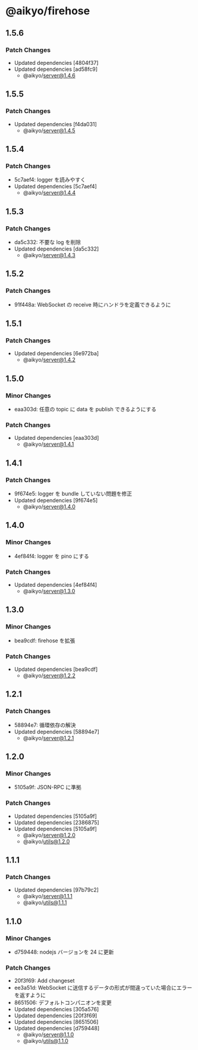 # @aikyo/firehose

## 1.5.6

### Patch Changes

- Updated dependencies [4804f37]
- Updated dependencies [ad58fc9]
  - @aikyo/server@1.4.6

## 1.5.5

### Patch Changes

- Updated dependencies [f4da031]
  - @aikyo/server@1.4.5

## 1.5.4

### Patch Changes

- 5c7aef4: logger を読みやすく
- Updated dependencies [5c7aef4]
  - @aikyo/server@1.4.4

## 1.5.3

### Patch Changes

- da5c332: 不要な log を削除
- Updated dependencies [da5c332]
  - @aikyo/server@1.4.3

## 1.5.2

### Patch Changes

- 91f448a: WebSocket の receive 時にハンドラを定義できるように

## 1.5.1

### Patch Changes

- Updated dependencies [6e972ba]
  - @aikyo/server@1.4.2

## 1.5.0

### Minor Changes

- eaa303d: 任意の topic に data を publish できるようにする

### Patch Changes

- Updated dependencies [eaa303d]
  - @aikyo/server@1.4.1

## 1.4.1

### Patch Changes

- 9f674e5: logger を bundle していない問題を修正
- Updated dependencies [9f674e5]
  - @aikyo/server@1.4.0

## 1.4.0

### Minor Changes

- 4ef84f4: logger を pino にする

### Patch Changes

- Updated dependencies [4ef84f4]
  - @aikyo/server@1.3.0

## 1.3.0

### Minor Changes

- bea9cdf: firehose を拡張

### Patch Changes

- Updated dependencies [bea9cdf]
  - @aikyo/server@1.2.2

## 1.2.1

### Patch Changes

- 58894e7: 循環依存の解決
- Updated dependencies [58894e7]
  - @aikyo/server@1.2.1

## 1.2.0

### Minor Changes

- 5105a9f: JSON-RPC に準拠

### Patch Changes

- Updated dependencies [5105a9f]
- Updated dependencies [2386875]
- Updated dependencies [5105a9f]
  - @aikyo/server@1.2.0
  - @aikyo/utils@1.2.0

## 1.1.1

### Patch Changes

- Updated dependencies [97b79c2]
  - @aikyo/server@1.1.1
  - @aikyo/utils@1.1.1

## 1.1.0

### Minor Changes

- d759448: nodejs バージョンを 24 に更新

### Patch Changes

- 20f3f69: Add changeset
- ee3a51d: WebSocket に送信するデータの形式が間違っていた場合にエラーを返すように
- 8651506: デフォルトコンパニオンを変更
- Updated dependencies [305a576]
- Updated dependencies [20f3f69]
- Updated dependencies [8651506]
- Updated dependencies [d759448]
  - @aikyo/server@1.1.0
  - @aikyo/utils@1.1.0
